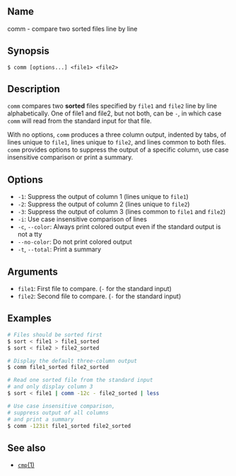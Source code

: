 ## Name

comm - compare two sorted files line by line

## Synopsis

```**sh
$ comm [options...] <file1> <file2>
```

## Description

`comm` compares two **sorted** files specified by `file1` and `file2` line by line alphabetically. One of file1 and file2, but not both, can be `-`, in which case `comm` will read from the standard input for that file.

With no options, `comm` produces a three column output, indented by tabs, of lines unique to `file1`, lines unique to `file2`, and lines common to both files. `comm` provides options to suppress the output of a specific column, use case insensitive comparison or print a summary.

## Options

-   `-1`: Suppress the output of column 1 (lines unique to `file1`)
-   `-2`: Suppress the output of column 2 (lines unique to `file2`)
-   `-3`: Suppress the output of column 3 (lines common to `file1` and `file2`)
-   `-i`: Use case insensitive comparison of lines
-   `-c`, `--color`: Always print colored output even if the standard output is not a tty
-   `--no-color`: Do not print colored output
-   `-t`, `--total`: Print a summary

## Arguments

-   `file1`: First file to compare. (`-` for the standard input)
-   `file2`: Second file to compare. (`-` for the standard input)

## Examples

```sh
# Files should be sorted first
$ sort < file1 > file1_sorted
$ sort < file2 > file2_sorted

# Display the default three-column output
$ comm file1_sorted file2_sorted

# Read one sorted file from the standard input
# and only display column 3
$ sort < file1 | comm -12c - file2_sorted | less

# Use case insensitive comparison,
# suppress output of all columns
# and print a summary
$ comm -123it file1_sorted file2_sorted
```

## See also

-   [`cmp`(1)](help://man/1/cmp)
